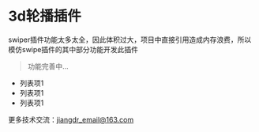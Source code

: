 # 3d轮播插件

swiper插件功能太多太全，因此体积过大，项目中直接引用造成内存浪费，所以模仿swipe插件的其中部分功能开发此插件

> 功能完善中...

* 列表项1
* 列表项1
* 列表项1

更多技术交流：jiangdr_email@163.com
